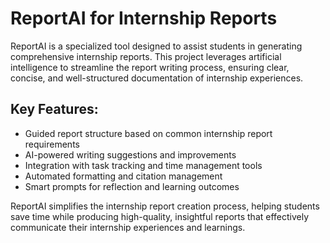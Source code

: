 # ReportAI for Internship Reports

ReportAI is a specialized tool designed to assist students in generating comprehensive internship reports. This project leverages artificial intelligence to streamline the report writing process, ensuring clear, concise, and well-structured documentation of internship experiences.

## Key Features:
- Guided report structure based on common internship report requirements
- AI-powered writing suggestions and improvements
- Integration with task tracking and time management tools
- Automated formatting and citation management
- Smart prompts for reflection and learning outcomes

ReportAI simplifies the internship report creation process, helping students save time while producing high-quality, insightful reports that effectively communicate their internship experiences and learnings.